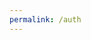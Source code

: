 ```yaml
---
permalink: /auth
---
```


<script>
    const url = new URL(location.href);

    const urlParams = url.searchParams;

    const code = urlParams.get("code");

    console.log(code);
    const token = getToken(code);
    console.log(token);

    
    async function getToken(code) {
        const { access_token } = await fetch("https://github.com/login/oauth",
                {
                    code,
                    {{ client_id }},
                    {{ client_secret }}
                },
                {
                    method: "POST",
                    headers: {
                        "Accept" : "application/json",
                    }
                })
                .then(response => response.json())
                .then(data => {
                    console.log(data);
                })
                .catch(error => console.log(error));
    }

    
</script>